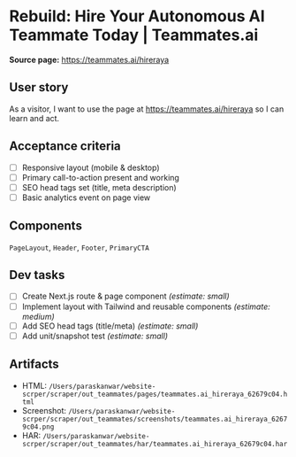# Rebuild: Hire Your Autonomous AI Teammate Today | Teammates.ai

**Source page:** https://teammates.ai/hireraya

## User story
As a visitor, I want to use the page at https://teammates.ai/hireraya so I can learn and act.

## Acceptance criteria
- [ ] Responsive layout (mobile & desktop)
- [ ] Primary call-to-action present and working
- [ ] SEO head tags set (title, meta description)
- [ ] Basic analytics event on page view

## Components
`PageLayout`, `Header`, `Footer`, `PrimaryCTA`

## Dev tasks
- [ ] Create Next.js route & page component _(estimate: small)_
- [ ] Implement layout with Tailwind and reusable components _(estimate: medium)_
- [ ] Add SEO head tags (title/meta) _(estimate: small)_
- [ ] Add unit/snapshot test _(estimate: small)_

## Artifacts
- HTML: `/Users/paraskanwar/website-scrper/scraper/out_teammates/pages/teammates.ai_hireraya_62679c04.html`
- Screenshot: `/Users/paraskanwar/website-scrper/scraper/out_teammates/screenshots/teammates.ai_hireraya_62679c04.png`
- HAR: `/Users/paraskanwar/website-scrper/scraper/out_teammates/har/teammates.ai_hireraya_62679c04.har`
